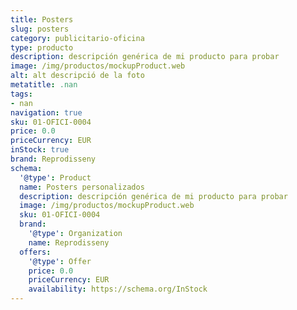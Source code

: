```yaml
---
title: Posters
slug: posters
category: publicitario-oficina
type: producto
description: descripción genérica de mi producto para probar
image: /img/productos/mockupProduct.web
alt: alt descripció de la foto
metatitle: .nan
tags:
- nan
navigation: true
sku: 01-OFICI-0004
price: 0.0
priceCurrency: EUR
inStock: true
brand: Reprodisseny
schema:
  '@type': Product
  name: Posters personalizados
  description: descripción genérica de mi producto para probar
  image: /img/productos/mockupProduct.web
  sku: 01-OFICI-0004
  brand:
    '@type': Organization
    name: Reprodisseny
  offers:
    '@type': Offer
    price: 0.0
    priceCurrency: EUR
    availability: https://schema.org/InStock
---
```

